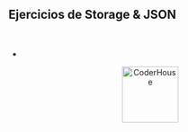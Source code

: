 ## Ejercicios de Storage & JSON

<br>

* 




<p align="center"> 
    <img src="https://jobs.coderhouse.com/assets/logos_coderhouse.png" alt="CoderHouse"  height="100"/>
</p>